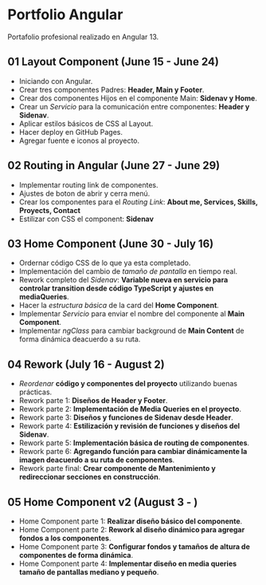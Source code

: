 # Portfolio Angular

Portafolio profesional realizado en Angular 13.

## 01 Layout Component (June 15 - June 24)

- Iniciando con Angular.
- Crear tres componentes Padres: **Header, Main y Footer**.
- Crear dos componentes Hijos en el componente Main: **Sidenav y Home**.
- Crear un _Servicio_ para la comunicación entre componentes: **Header y Sidenav**.
- Aplicar estilos básicos de CSS al Layout.
- Hacer deploy en GitHub Pages.
- Agregar fuente e iconos al proyecto.

## 02 Routing in Angular (June 27 - June 29)

- Implementar routing link de componentes.
- Ajustes de boton de abrir y cerra menú.
- Crear los componentes para el _Routing Link_: **About me, Services, Skills, Proyects, Contact**
- Estilizar con CSS el component: **Sidenav**

## 03 Home Component (June 30 - July 16)

- Ordernar código CSS de lo que ya esta completado.
- Implementación del cambio de _tamaño de pantalla_ en tiempo real.
- Rework completo del _Sidenav_: **Variable nueva en servicio para controlar transition desde código TypeScript y ajustes en mediaQueries**.
- Hacer la _estructura básica_ de la card del **Home Component**.
- Implementar _Servicio_ para enviar el nombre del componente al **Main Component**.
- Implementar _ngClass_ para cambiar background de **Main Content** de forma dinámica deacuerdo a su ruta.

## 04 Rework (July 16 - August 2)

- _Reordenar_ **código y componentes del proyecto** utilizando buenas prácticas.
- Rework parte 1: **Diseños de Header y Footer**.
- Rework parte 2: **Implementación de Media Queries en el proyecto**.
- Rework parte 3: **Diseños y funciones de Sidenav desde Header**.
- Rework parte 4: **Estilización y revisión de funciones y diseños del Sidenav**.
- Rework parte 5: **Implementación básica de routing de componentes**.
- Rework parte 6: **Agregando función para cambiar dinámicamente la imagen deacuerdo a su ruta de componentes**.
- Rework parte final: **Crear componente de Mantenimiento y redireccionar secciones en construcción**.

## 05 Home Component v2 (August 3 - )

- Home Component parte 1: **Realizar diseño básico del componente**.
- Home Component parte 2: **Rework al diseño dinámico para agregar fondos a los componentes**.
- Home Component parte 3: **Configurar fondos y tamaños de altura de componentes de forma dinámica**.
- Home Component parte 4: **Implementar diseño en media queries tamaño de pantallas mediano y pequeño**.
